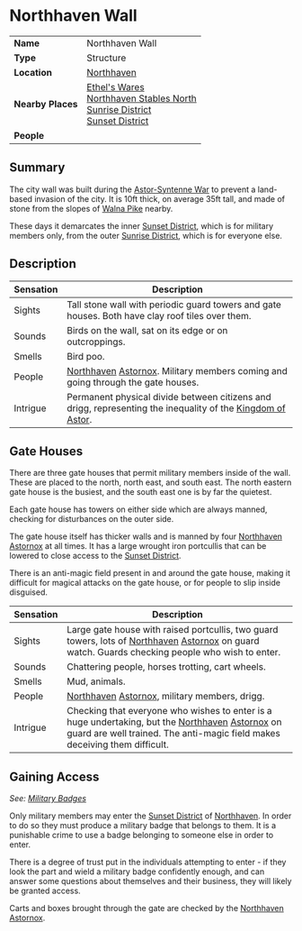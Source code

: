 # Northhaven Wall

|||
| --- | --- |
| **Name** | Northhaven Wall | place.4
| **Type** | Structure |
| **Location** | [Northhaven](../settlements/cities/northhaven.md) |
| **Nearby Places** | [Ethel's Wares](../buildings/shops/ethels-wares.md)<br>[Northhaven Stables North](../buildings/stables/northhaven-stables-north.md)<br>[Sunrise District](../settlements/districts/sunrise-district.md)<br>[Sunset District](../settlements/districts/sunset-district.md) |
| **People** | |

## Summary

The city wall was built during the [Astor-Syntenne War](../../history/events/astor-syntenne-war.md) to prevent a land-based invasion of the city. It is 10ft thick, on average 35ft tall, and made of stone from the slopes of [Walna Pike](../topography/mountains/walna-pike.md) nearby.

These days it demarcates the inner [Sunset District](../settlements/districts/sunset-district.md), which is for military members only, from the outer [Sunrise District](../settlements/districts/sunrise-district.md), which is for everyone else.

## Description

| Sensation | Description |
| ---- | --- |
| Sights | Tall stone wall with periodic guard towers and gate houses. Both have clay roof tiles over them. |
| Sounds | Birds on the wall, sat on its edge or on outcroppings. |
| Smells | Bird poo. |
| People | [Northhaven](../settlements/cities/northhaven.md) [Astornox](../../organisations/government/astornox/astornox.md). Military members coming and going through the gate houses. |
| Intrigue | Permanent physical divide between citizens and drigg, representing the inequality of the [Kingdom of Astor](../../civilisations/kingdom-of-astor/kingdom-of-astor.md). |

## Gate Houses

There are three gate houses that permit military members inside of the wall. These are placed to the north, north east, and south east. The north eastern gate house is the busiest, and the south east one is by far the quietest.

Each gate house has towers on either side which are always manned, checking for disturbances on the outer side.

The gate house itself has thicker walls and is manned by four [Northhaven](../settlements/cities/northhaven.md) [Astornox](../../organisations/government/astornox/astornox.md) at all times. It has a large wrought iron portcullis that can be lowered to close access to the [Sunset District](../settlements/districts/sunset-district.md).

There is an anti-magic field present in and around the gate house, making it difficult for magical attacks on the gate house, or for people to slip inside disguised.

| Sensation | Description |
| ---- | --- |
| Sights | Large gate house with raised portcullis, two guard towers, lots of [Northhaven](../settlements/cities/northhaven.md) [Astornox](../../organisations/government/astornox/astornox.md) on guard watch. Guards checking people who wish to enter. |
| Sounds | Chattering people, horses trotting, cart wheels. |
| Smells | Mud, animals. |
| People | [Northhaven](../settlements/cities/northhaven.md) [Astornox](../../organisations/government/astornox/astornox.md), military members, drigg. |
| Intrigue | Checking that everyone who wishes to enter is a huge undertaking, but the [Northhaven](../settlements/cities/northhaven.md) [Astornox](../../organisations/government/astornox/astornox.md) on guard are well trained. The anti-magic field makes deceiving them difficult. |

## Gaining Access

*See: [Military Badges](../../civilisations/kingdom-of-astor/military-badges.md)*

Only military members may enter the [Sunset District](../settlements/districts/sunset-district.md) of [Northhaven](../settlements/cities/northhaven.md). In order to do so they must produce a military badge that belongs to them. It is a punishable crime to use a badge belonging to someone else in order to enter.

There is a degree of trust put in the individuals attempting to enter - if they look the part and wield a military badge confidently enough, and can answer some questions about themselves and their business, they will likely be granted access.

Carts and boxes brought through the gate are checked by the [Northhaven](../settlements/cities/northhaven.md) [Astornox](../../organisations/government/astornox/astornox.md).
